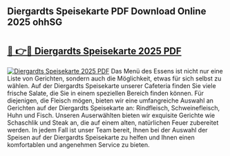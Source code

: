 ## Diergardts Speisekarte PDF Download Online 2025 ohhSG

# <h2><a href="http://gccqsz.nevu.top/?p=Diergardts+Speisekarte">🔗 👉🔴 Diergardts Speisekarte 2025 PDF</a></h2>

[![Diergardts Speisekarte 2025 PDF](https://i.imgur.com/dBaPXMq.png)](http://gccqsz.nevu.top/?p=Diergardts+Speisekarte)
Das Menü des Essens ist nicht nur eine Liste von Gerichten, sondern auch die Möglichkeit, etwas für sich selbst zu wählen. Auf der Diergardts Speisekarte unserer Cafeteria finden Sie viele frische Salate, die Sie in einem speziellen Bereich finden können. Für diejenigen, die Fleisch mögen, bieten wir eine umfangreiche Auswahl an Gerichten auf der Diergardts Speisekarte an: Rindfleisch, Schweinefleisch, Huhn und Fisch. Unseren Auserwählten bieten wir exquisite Gerichte wie Schaschlik und Steak an, die auf einem alten, natürlichen Feuer zubereitet werden. In jedem Fall ist unser Team bereit, Ihnen bei der Auswahl der Speisen auf der Diergardts Speisekarte zu helfen und Ihnen einen komfortablen und angenehmen Service zu bieten.
